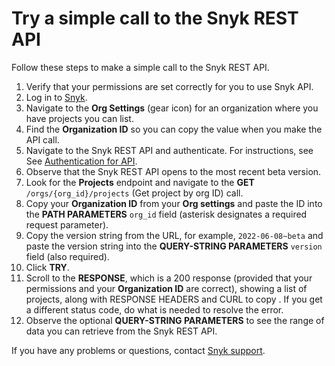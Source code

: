 # Try a simple call to the Snyk REST API

Follow these steps to make a simple call to the Snyk REST API.

1. Verify that your permissions are set correctly for you to use Snyk API.
2. Log in to [Snyk](https://snyk.io/).
3. Navigate to the **Org Settings** (gear icon) for an organization where you have projects you can list.
4. Find the **Organization ID** so you can copy the value when you make the API call.
5. Navigate to the Snyk REST API and authenticate. For instructions, see See [Authentication for API](../authentication-for-api/).
6. Observe that the Snyk REST API opens to the most recent beta version.
7. Look for the **Projects** endpoint and navigate to the **GET** `/orgs/{org_id}/projects` (Get project by org ID) call.
8. Copy your **Organization ID** from your **Org settings** and paste the ID into the **PATH PARAMETERS** `org_id` field (asterisk designates a required request parameter).
9. Copy the version string from the URL, for example, `2022-06-08~beta` and paste the version string into the **QUERY-STRING PARAMETERS** `version` field (also required).
10. Click **TRY**.
11. Scroll to the **RESPONSE**, which is a 200 response (provided that your permissions and your **Organization ID** are correct), showing a list of projects, along with RESPONSE HEADERS and CURL to copy . If you get a different status code, do what is needed to resolve the error.
12. Observe the optional **QUERY-STRING PARAMETERS** to see the range of data you can retrieve from the Snyk REST API.

If you have any problems or questions, contact [Snyk support](https://support.snyk.io/hc/en-us/requests/new).
